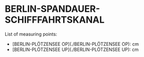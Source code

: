 # BERLIN-SPANDAUER-SCHIFFFAHRTSKANAL

List of measuring points:

* [BERLIN-PLÖTZENSEE OP](./BERLIN-PLÖTZENSEE OP): <Value topic="rivers/pegel-online/BSK/BERLIN-PLOETZENSEE-OP/measurementValue"/> cm
* [BERLIN-PLÖTZENSEE UP](./BERLIN-PLÖTZENSEE UP): <Value topic="rivers/pegel-online/BSK/BERLIN-PLOETZENSEE-UP/measurementValue"/> cm
